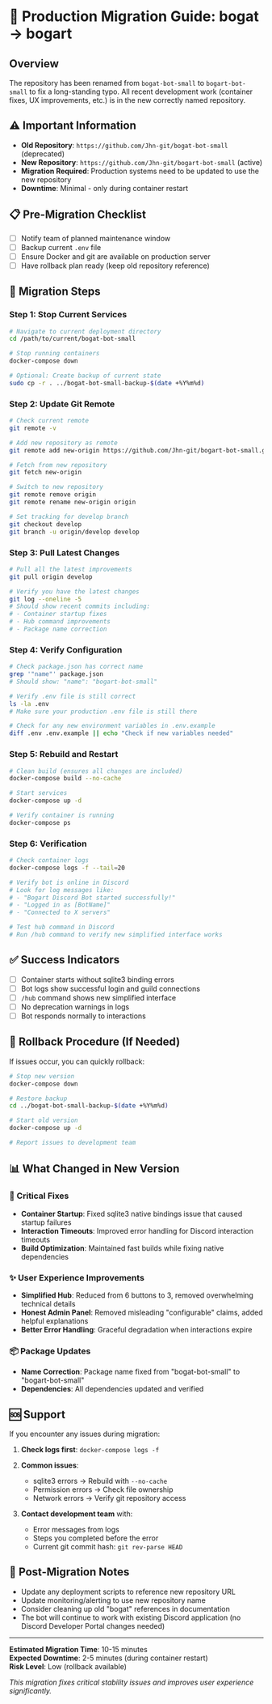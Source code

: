 # 🚀 Production Migration Guide: bogat → bogart

## Overview
The repository has been renamed from `bogat-bot-small` to `bogart-bot-small` to fix a long-standing typo. All recent development work (container fixes, UX improvements, etc.) is in the new correctly named repository.

## ⚠️ Important Information
- **Old Repository**: `https://github.com/Jhn-git/bogat-bot-small` (deprecated)
- **New Repository**: `https://github.com/Jhn-git/bogart-bot-small` (active)
- **Migration Required**: Production systems need to be updated to use the new repository
- **Downtime**: Minimal - only during container restart

## 📋 Pre-Migration Checklist
- [ ] Notify team of planned maintenance window
- [ ] Backup current `.env` file
- [ ] Ensure Docker and git are available on production server
- [ ] Have rollback plan ready (keep old repository reference)

## 🔧 Migration Steps

### Step 1: Stop Current Services
```bash
# Navigate to current deployment directory
cd /path/to/current/bogat-bot-small

# Stop running containers
docker-compose down

# Optional: Create backup of current state
sudo cp -r . ../bogat-bot-small-backup-$(date +%Y%m%d)
```

### Step 2: Update Git Remote
```bash
# Check current remote
git remote -v

# Add new repository as remote
git remote add new-origin https://github.com/Jhn-git/bogart-bot-small.git

# Fetch from new repository
git fetch new-origin

# Switch to new repository
git remote remove origin
git remote rename new-origin origin

# Set tracking for develop branch
git checkout develop
git branch -u origin/develop develop
```

### Step 3: Pull Latest Changes
```bash
# Pull all the latest improvements
git pull origin develop

# Verify you have the latest changes
git log --oneline -5
# Should show recent commits including:
# - Container startup fixes
# - Hub command improvements
# - Package name correction
```

### Step 4: Verify Configuration
```bash
# Check package.json has correct name
grep '"name"' package.json
# Should show: "name": "bogart-bot-small"

# Verify .env file is still correct
ls -la .env
# Make sure your production .env file is still there

# Check for any new environment variables in .env.example
diff .env .env.example || echo "Check if new variables needed"
```

### Step 5: Rebuild and Restart
```bash
# Clean build (ensures all changes are included)
docker-compose build --no-cache

# Start services
docker-compose up -d

# Verify container is running
docker-compose ps
```

### Step 6: Verification
```bash
# Check container logs
docker-compose logs -f --tail=20

# Verify bot is online in Discord
# Look for log messages like:
# - "Bogart Discord Bot started successfully!"
# - "Logged in as [BotName]"
# - "Connected to X servers"

# Test hub command in Discord
# Run /hub command to verify new simplified interface works
```

## ✅ Success Indicators
- [ ] Container starts without sqlite3 binding errors
- [ ] Bot logs show successful login and guild connections
- [ ] `/hub` command shows new simplified interface
- [ ] No deprecation warnings in logs
- [ ] Bot responds normally to interactions

## 🔄 Rollback Procedure (If Needed)
If issues occur, you can quickly rollback:

```bash
# Stop new version
docker-compose down

# Restore backup
cd ../bogat-bot-small-backup-$(date +%Y%m%d)

# Start old version
docker-compose up -d

# Report issues to development team
```

## 📊 What Changed in New Version

### 🔧 Critical Fixes
- **Container Startup**: Fixed sqlite3 native bindings issue that caused startup failures
- **Interaction Timeouts**: Improved error handling for Discord interaction timeouts
- **Build Optimization**: Maintained fast builds while fixing native dependencies

### ✨ User Experience Improvements
- **Simplified Hub**: Reduced from 6 buttons to 3, removed overwhelming technical details
- **Honest Admin Panel**: Removed misleading "configurable" claims, added helpful explanations
- **Better Error Handling**: Graceful degradation when interactions expire

### 📦 Package Updates
- **Name Correction**: Package name fixed from "bogat-bot-small" to "bogart-bot-small"
- **Dependencies**: All dependencies updated and verified

## 🆘 Support
If you encounter any issues during migration:

1. **Check logs first**: `docker-compose logs -f`
2. **Common issues**:
   - sqlite3 errors → Rebuild with `--no-cache`
   - Permission errors → Check file ownership
   - Network errors → Verify git repository access

3. **Contact development team** with:
   - Error messages from logs
   - Steps you completed before the error
   - Current git commit hash: `git rev-parse HEAD`

## 📝 Post-Migration Notes
- Update any deployment scripts to reference new repository URL
- Update monitoring/alerting to use new repository name
- Consider cleaning up old "bogat" references in documentation
- The bot will continue to work with existing Discord application (no Discord Developer Portal changes needed)

---

**Estimated Migration Time**: 10-15 minutes  
**Expected Downtime**: 2-5 minutes (during container restart)  
**Risk Level**: Low (rollback available)

*This migration fixes critical stability issues and improves user experience significantly.*
